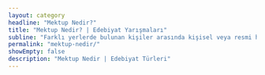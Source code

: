 ```yaml
---
layout: category
headline: "Mektup Nedir?"
title: "Mektup Nedir? | Edebiyat Yarışmaları"
subline: "Farklı yerlerde bulunan kişiler arasında kişisel veya resmi haberleşmeyi sağlayan yazı türüdür. Birçok <strong>mektup</strong> türünün bulunmasıyla birlikte mektuplarda dilek ve arzu bildiren duygu ve düşüncelere yer verilir."
permalink: "mektup-nedir/"
showEmpty: false
description: "Mektup Nedir | Edebiyat Türleri"
---
```



